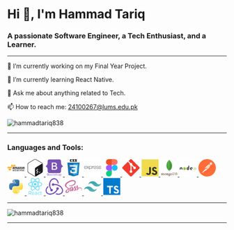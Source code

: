 <div>
    <h1>Hi 👋, I'm Hammad Tariq</h1>
    <h3>A passionate Software Engineer, a Tech Enthusiast, and a Learner.</h3>
</div>
<hr>
<div>
    <div>
        <p>🔭 I’m currently working on my Final Year Project.</p>
        <p>🌱 I’m currently learning React Native.</p>
        <p>💬 Ask me about anything related to Tech.</p>
        <p>📫 How to reach me:
            <a href="mailto:24100267@lums.edu.pk">
                24100267@lums.edu.pk
            </a>
        </p>
    </div
</div>
<div>
<img src="https://github-readme-streak-stats.herokuapp.com/?user=hammadtariq838&"
    alt="hammadtariq838" />
</div>
<hr>
<h3>Languages and Tools:</h3>
<div>
    <a href="#" target="_blank">
        <img src="assets/aws.svg" alt="aws" height="40" width="40" />
    </a>
    <a href="#" target="_blank">
        <img src="assets/bash.svg" alt="bash" height="40" width="40" />
    </a>
    <a href="#" target="_blank">
        <img src="assets/bootstrap.svg" alt="bootstrap" height="40" width="40" />
    </a>
    <a href="#" target="_blank">
        <img src="assets/css3.svg" alt="css3" height="40" width="40" />
    </a>
    <a href="#" target="_blank">
        <img src="assets/express.svg" alt="express" height="40" width="40" />
    </a>
    <a href="#" target="_blank">
        <img src="assets/figma.svg" alt="figma" height="40" width="40" />
    </a>
    <a href="#" target="_blank">
        <img src="assets/git.svg" alt="git" height="40" width="40" />
    </a>
    <a href="#" target="_blank">
        <img src="assets/javascript.svg" alt="javascript" height="40" width="40" />
    </a>
    <a href="#" target="_blank">
        <img src="assets/mongodb.svg" alt="mongodb" height="40" width="40" />
    </a>
    <a href="#" target="_blank">
        <img src="assets/node.svg" alt="node" height="40" width="40" />
    </a>
    <a href="#" target="_blank">
        <img src="assets/postman.svg" alt="postman" height="40" width="40" />
    </a>
    <a href="#" target="_blank">
        <img src="assets/python.svg" alt="python" height="40" width="40" />
    </a>
    <a href="#" target="_blank">
        <img src="assets/react.svg" alt="react" height="40" width="40" />
    </a>
    <a href="#" target="_blank">
        <img src="assets/redux.svg" alt="redux" height="40" width="40" />
    </a>
    <a href="#" target="_blank">
        <img src="assets/sass.svg" alt="sass" height="40" width="40" />
    </a>
    <a href="#" target="_blank">
        <img src="assets/tailwindcss.svg" alt="tailwindcss" height="40" width="40" />
    </a>
    <a href="#" target="_blank">
        <img src="assets/typescript.svg" alt="typescript" height="40" width="40" />
    </a>
</div>
<hr>
<div>
    <img
        src="https://github-readme-stats.vercel.app/api/top-langs?username=hammadtariq838&show_icons=true&locale=en&layout=compact"
        alt="hammadtariq838" />
</div>
<hr>
